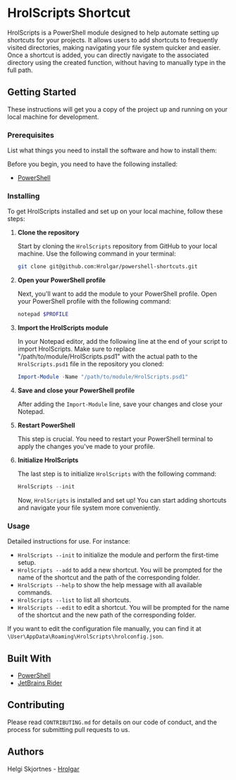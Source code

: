 ﻿# HrolScripts Shortcut

HrolScripts is a PowerShell module designed to help automate setting up shortcuts for your projects. It allows users to add shortcuts to frequently visited directories, making navigating your file system quicker and easier. Once a shortcut is added, you can directly navigate to the associated directory using the created function, without having to manually type in the full path.
## Getting Started

These instructions will get you a copy of the project up and running on your local machine for development.

### Prerequisites

List what things you need to install the software and how to install them:

Before you begin, you need to have the following installed:
- [PowerShell](https://aka.ms/powershell-release?tag=stable)

### Installing

To get HrolScripts installed and set up on your local machine, follow these steps:

1. **Clone the repository**

   Start by cloning the `HrolScripts` repository from GitHub to your local machine. Use the following command in your terminal:

    ```bash
    git clone git@github.com:Hrolgar/powershell-shortcuts.git
    ```

2. **Open your PowerShell profile**

   Next, you'll want to add the module to your PowerShell profile. Open your PowerShell profile with the following command:

    ```powershell
    notepad $PROFILE
    ```

3. **Import the HrolScripts module**

   In your Notepad editor, add the following line at the end of your script to import HrolScripts. Make sure to replace "/path/to/module/HrolScripts.psd1" with the actual path to the `HrolScripts.psd1` file in the repository you cloned:

    ````powershell
    Import-Module -Name "/path/to/module/HrolScripts.psd1"
    ````

4. **Save and close your PowerShell profile**

   After adding the `Import-Module` line, save your changes and close your Notepad.

5. **Restart PowerShell**

   This step is crucial. You need to restart your PowerShell terminal to apply the changes you've made to your profile.

6. **Initialize HrolScripts**

   The last step is to initialize `HrolScripts` with the following command:

    ```powershell
    HrolScripts --init
    ```

   Now, `HrolScripts` is installed and set up! You can start adding shortcuts and navigate your file system more conveniently.


### Usage

Detailed instructions for use. For instance:

- `HrolScripts --init` to initialize the module and perform the first-time setup.
- `HrolScripts --add` to add a new shortcut. You will be prompted for the name of the shortcut and the path of the corresponding folder.
- `HrolScripts --help` to show the help message with all available commands.
- `HrolScripts --list` to list all shortcuts.
- `HrolScripts --edit` to edit a shortcut. You will be prompted for the name of the shortcut and the new path of the corresponding folder.

If you want to edit the configuration file manually, you can find it at `\User\AppData\Roaming\HrolScripts\hrolconfig.json`.

## Built With

- [PowerShell](https://aka.ms/powershell-release?tag=stable)
- [JetBrains Rider](https://www.jetbrains.com/rider/)

## Contributing

Please read `CONTRIBUTING.md` for details on our code of conduct, and the process for submitting pull requests to us.

## Authors

Helgi Skjortnes - [Hrolgar](https://github.com/Hrolgar)

